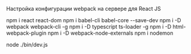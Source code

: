 Настройка конфигурации webpack на сервере для React JS

npm i react react-dom
npm i babel-cli babel-core --save-dev
npm i -D webpack webpack-cli -g
npm i -D typescript ts-loader -g
npm i -D html-webpack-plugin
npm i -D webpack-node-externals
npm i nodemon

node ./bin/dev.js